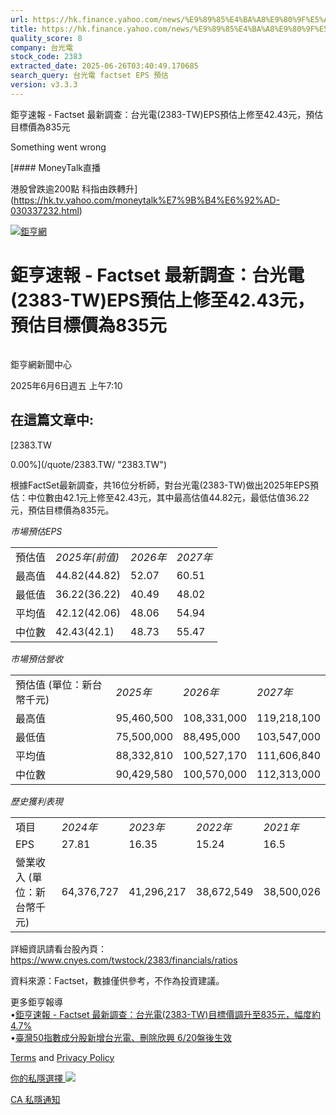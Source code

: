 ```yaml
---
url: https://hk.finance.yahoo.com/news/%E9%89%85%E4%BA%A8%E9%80%9F%E5%A0%B1-factset-%E6%9C%80%E6%96%B0%E8%AA%BF%E6%9F%A5-%E5%8F%B0%E5%85%89%E9%9B%BB-2383-141034271.html
title: https://hk.finance.yahoo.com/news/%E9%89%85%E4%BA%A8%E9%80%9F%E5%A0%B1-factset-%E6%9C%80%E6%96%B0%E8
quality_score: 8
company: 台光電
stock_code: 2383
extracted_date: 2025-06-26T03:40:49.170685
search_query: 台光電 factset EPS 預估
version: v3.3.3
---
```


鉅亨速報 - Factset 最新調查：台光電(2383-TW)EPS預估上修至42.43元，預估目標價為835元 


Something went wrong

 

[#### MoneyTalk直播

港股曾跌逾200點 科指由跌轉升](https://hk.tv.yahoo.com/moneytalk%E7%9B%B4%E6%92%AD-030337232.html)

[![鉅亨網](https://s.yimg.com/ny/api/res/1.2/UM5hrThmhlnSiBO4o4qlLg--/YXBwaWQ9aGlnaGxhbmRlcjt3PTE0NjtoPTQ4O2NmPXdlYnA-/https://s.yimg.com/os/creatr-uploaded-images/2020-01/147c7630-36ab-11ea-ae7c-5ee7a0016555)](http://www.cnyes.com/ "鉅亨網")

# 鉅亨速報 - Factset 最新調查：台光電(2383-TW)EPS預估上修至42.43元，預估目標價為835元

![](data:image/gif;base64,R0lGODlhAQABAIAAAAAAAP///ywAAAAAAQABAAACAUwAOw==)

鉅亨網新聞中心

2025年6月6日週五 上午7:10

## 在這篇文章中:

[2383.TW

0.00%](/quote/2383.TW/ "2383.TW")

根據FactSet最新調查，共16位分析師，對台光電(2383-TW)做出2025年EPS預估：中位數由42.1元上修至42.43元，其中最高估值44.82元，最低估值36.22元，預估目標價為835元。

*市場預估EPS*

|  |  |  |  |
| --- | --- | --- | --- |
| 預估值 | *2025年(前值)* | *2026年* | *2027年* |
| 最高值 | 44.82(44.82) | 52.07 | 60.51 |
| 最低值 | 36.22(36.22) | 40.49 | 48.02 |
| 平均值 | 42.12(42.06) | 48.06 | 54.94 |
| 中位數 | 42.43(42.1) | 48.73 | 55.47 |

*市場預估營收*

|  |  |  |  |
| --- | --- | --- | --- |
| 預估值 (單位：新台幣千元) | *2025年* | *2026年* | *2027年* |
| 最高值 | 95,460,500 | 108,331,000 | 119,218,100 |
| 最低值 | 75,500,000 | 88,495,000 | 103,547,000 |
| 平均值 | 88,332,810 | 100,527,170 | 111,606,840 |
| 中位數 | 90,429,580 | 100,570,000 | 112,313,000 |

*歷史獲利表現*

|  |  |  |  |  |
| --- | --- | --- | --- | --- |
| 項目 | *2024年* | *2023年* | *2022年* | *2021年* |
| EPS | 27.81 | 16.35 | 15.24 | 16.5 |
| 營業收入 (單位：新台幣千元) | 64,376,727 | 41,296,217 | 38,672,549 | 38,500,026 |

詳細資訊請看台股內頁：  
<https://www.cnyes.com/twstock/2383/financials/ratios>

資料來源：Factset，數據僅供參考，不作為投資建議。

更多鉅亨報導  
•[鉅亨速報 - Factset 最新調查：台光電(2383-TW)目標價調升至835元，幅度約4.7%](https://news.cnyes.com/news/id/6011275?utm_source=yahoo&utm_medium=RSS&utm_campaign=relate)  
•[臺灣50指數成分股新增台光電、刪除欣興 6/20盤後生效](https://news.cnyes.com/news/id/6010992?utm_source=yahoo&utm_medium=RSS&utm_campaign=relate)

[Terms](https://guce.yahoo.com/terms?locale=zh-Hant-HK)  and [Privacy Policy](https://guce.yahoo.com/privacy-policy?locale=zh-Hant-HK)

[你的私隱選擇 ![](https://s.yimg.com/dv/static/siteApp/img/privacy-choice-control.png)](https://guce.yahoo.com/state-controls?locale=zh-Hant-HK&state=CA)

[CA 私隱通知](https://guce.yahoo.com/ca-notice?locale=zh-Hant-HK)